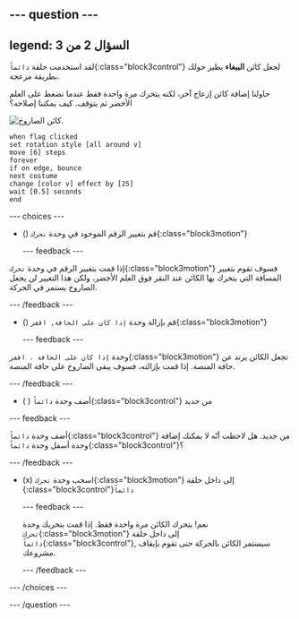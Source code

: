 --- question ---
---
legend: السؤال 2 من 3
---

لقد استخدمت حلقة `دائماً`{:class="block3control"} لجعل كائن **الببغاء** يطير حولك بطريقة مزعجة.

حاولنا إضافة كائن إزعاج آخر، لكنه يتحرك مرة واحدة فقط عندما نضغط على العلم الأخضر ثم يتوقف. كيف يمكننا إصلاحه؟

![كائن الصاروخ.](images/rocket-sprite.png)

```blocks3
when flag clicked
set rotation style [all around v] 
move [6] steps 
forever 
if on edge, bounce 
next costume 
change [color v] effect by [25] 
wait [0.5] seconds 
end
```

--- choices ---

- () قم بتغيير الرقم الموجود في وحدة `تحرك`{:class="block3motion"}

  --- feedback ---

إذا قمت بتغيير الرقم في وحدة `تحرك`{:class="block3motion"} فسوف تقوم بتغيير المسافة التي يتحرك بها الكائن عند النقر فوق العلم الأخضر، ولكن هذا التغيير لن يجعل الصاروخ يستمر في الحركة.

  --- /feedback ---

- () قم بإزالة وحدة `إذا كان على الحافة, اقفز`{:class="block3motion"}

  --- feedback ---

وحدة `إذا كان على الحافة ، اقفز`{:class="block3motion"} تجعل الكائن يرتد عن حافة المنصة. إذا قمت بإزالته، فسوف يبقى الصاروخ على حافة المنصة.

  --- /feedback ---

- ( ) أضف وحدة `دائماً`{:class="block3control"} من جديد

--- feedback ---

أضف وحدة `دائماً`{:class="block3control"} من جديد. هل لاحظت أنّه لا يمكنك إضافة وحدة أسفل وحدة `دائماً`{:class="block3control"}؟

--- /feedback ---

- (x) اسحب وحدة `تحرك`{:class="block3motion"} إلى داخل حلقة {:class="block3control"}`دائماً`

  --- feedback ---

  نعم! يتحرك الكائن مرة واحدة فقط. إذا قمت بتحريك وحدة `تحرك`{:class="block3motion"} إلى داخل حلقة `دائماً`{:class="block3control"}, سيستمر الكائن بالحركة حتى تقوم بإيقاف مشروعك.

  --- /feedback ---

--- /choices ---

--- /question ---
